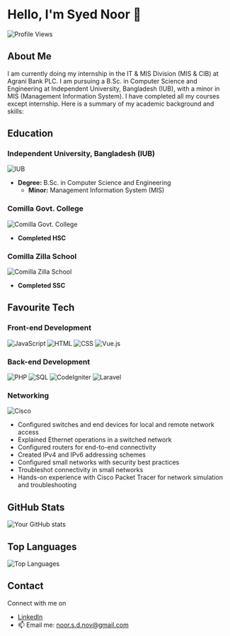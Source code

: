 # Hello, I'm Syed Noor 👋

![Profile Views](https://komarev.com/ghpvc/?username=Noorsyedd)

## About Me

I am currently doing my internship in the IT & MIS Division (MIS & CIB) at Agrani Bank PLC. I am pursuing a B.Sc. in Computer Science and Engineering at Independent University, Bangladesh (IUB), with a minor in MIS (Management Information System). I have completed all my courses except internship. Here is a summary of my academic background and skills:

## Education

### Independent University, Bangladesh (IUB)

![IUB](https://img.shields.io/badge/IUB-0073CF?style=for-the-badge&logo=book&logoColor=white)
- **Degree:** B.Sc. in Computer Science and Engineering
  - **Minor:** Management Information System (MIS)

### Comilla Govt. College

![Comilla Govt. College](https://img.shields.io/badge/Comilla_Govt_College-1572B6?style=for-the-badge&logo=school&logoColor=white)
- **Completed HSC**

### Comilla Zilla School

![Comilla Zilla School](https://img.shields.io/badge/Comilla_Zilla_School-E34F26?style=for-the-badge&logo=school&logoColor=white)
- **Completed SSC**

## Favourite Tech

### Front-end Development

![JavaScript](https://img.shields.io/badge/JavaScript-F7DF1E?style=for-the-badge&logo=javascript&logoColor=black)
![HTML](https://img.shields.io/badge/HTML-E34F26?style=for-the-badge&logo=html5&logoColor=white)
![CSS](https://img.shields.io/badge/CSS-1572B6?style=for-the-badge&logo=css3&logoColor=white)
![Vue.js](https://img.shields.io/badge/Vue.js-4FC08D?style=for-the-badge&logo=vue.js&logoColor=white)

### Back-end Development

![PHP](https://img.shields.io/badge/PHP-777BB4?style=for-the-badge&logo=php&logoColor=white)
![SQL](https://img.shields.io/badge/SQL-4479A1?style=for-the-badge&logo=postgresql&logoColor=white)
![CodeIgniter](https://img.shields.io/badge/CodeIgniter-EF4223?style=for-the-badge&logo=codeigniter&logoColor=white)
![Laravel](https://img.shields.io/badge/Laravel-FF2D20?style=for-the-badge&logo=laravel&logoColor=white)

### Networking

![Cisco](https://img.shields.io/badge/Cisco-1BA0D7?style=for-the-badge&logo=cisco&logoColor=white)

- Configured switches and end devices for local and remote network access
- Explained Ethernet operations in a switched network
- Configured routers for end-to-end connectivity
- Created IPv4 and IPv6 addressing schemes
- Configured small networks with security best practices
- Troubleshot connectivity in small networks
- Hands-on experience with Cisco Packet Tracer for network simulation and troubleshooting

## GitHub Stats

![Your GitHub stats](https://github-readme-stats.vercel.app/api?username=Noorsyedd&show_icons=true&hide_border=true)

## Top Languages

![Top Languages](https://github-readme-stats.vercel.app/api/top-langs/?username=Noorsyedd&layout=compact)

## Contact

Connect with me on 
- [LinkedIn](https://www.linkedin.com/in/noor-syed-578521307/)
- 📫 Email me: [noor.s.d.nov@gmail.com](mailto:noor.s.d.nov@gmail.com)
